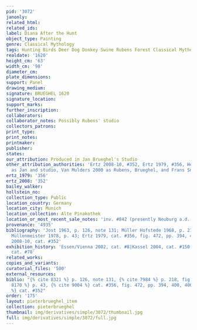 ```yaml
---
pid: '3072'
janonly: 
related_html: 
related_ids: 
label: Diana After the Hunt
object_type: Painting
genre: Classical Mythology
tags: Hunting Birds Deer Dog Donkey Swine Rubens Forest Classical Mythological Musical_instruments
realdate: '1620'
height_cm: '63'
width_cm: '98'
diameter_cm: 
plate_dimensions: 
support: Panel
drawing_medium: 
signature: BRUEGHEL 1620
signature_location: 
support_marks: 
further_inscription: 
collaborators: 
collaborator_notes: Possibly Rubens' studio
collectors_patrons: 
print_type: 
print_notes: 
printmaker: 
publisher: 
states: 
our_attribution: Produced in Jan Brueghel's Studio
other_attribution_authorities: 'Ertz 2008-10, #352, Ertz 1979, #356, Honig database
  as Jan and studio, Van Mulders 2000 as Rubens, Brueghel, and Frans Snyders'
ertz_1979: '356'
ertz_2008: '352'
bailey_walker: 
hollstein_no: 
collection_type: Public
location_country: Germany
location_city: Munich
location_collection: Alte Pinakothek
location_or_most_recent_sale_notes: 'inv. #842 (presently Neuburg a.d. Donau, Staatsgalerie)'
provenance: '4935'
bibliography: 'Jost 1963, p. 126, note 131; Müller Hofstede 1968, p. 218, fig. 12;
  Müllenmeister 1978, p. 43; Ertz 1979, cat. #356, fig. 472, pp. 394, 400, 406; Ertz
  2008-10, cat. #352'
exhibition_history: 'Essen/Vienna 2002, cat. #8|Kassel 2004, cat. #150|Munich 2013,
  cat. #78'
related_works: 
copies_and_variants: 
curatorial_files: '500'
external_resources: 
biblio: "{% cite 8321 %} p. 126, note 131, {% cite 7984 %} p. 218, fig. 12, {% cite
  8170 %} p. 43, {% cite 9004 %} cat. #356, fig. 472, pp. 394, 400, 406, {% cite 8900
  %} cat. #352"
order: '175'
layout: pieterbrueghel_item
collection: pieterbrueghel
thumbnail: img/derivatives/simple/3072/thumbnail.jpg
full: img/derivatives/simple/3072/full.jpg
---
```

